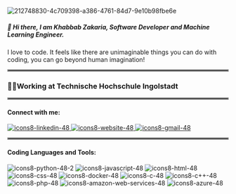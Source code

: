 ![212748830-4c709398-a386-4761-84d7-9e10b98fbe6e](https://github.com/KhabbabZakaria/KhabbabZakaria/assets/46716277/d749e355-208b-4c27-b61b-00af4a9c4677)
##### 👋 Hi there, I am Khabbab Zakaria, Software Developer and Machine Learning Engineer.
I love to code. It feels like there are unimaginable things you can do with coding, you can go beyond human imagination!
<hr style="border:2px solid gray">

### 🧑‍💻Working at Technische Hochschule Ingolstadt 

<hr style="border:2px solid gray">

#### Connect with me:
[![icons8-linkedin-48](https://github.com/KhabbabZakaria/KhabbabZakaria/assets/46716277/7cd1e20c-d7ce-4d26-9288-a3855eb3b8fa)
](https://www.linkedin.com/in/khabbabzakaria/)[![icons8-website-48](https://github.com/KhabbabZakaria/KhabbabZakaria/assets/46716277/c31afb45-9cc4-43c7-8c8b-3ecdfee0e1d3)
](http://zakawolf.pythonanywhere.com) [![icons8-gmail-48](https://github.com/KhabbabZakaria/KhabbabZakaria/assets/46716277/2e4ebbde-5bdf-4189-9d4e-ee5ca8bb0b83)](mailto:zakariak.engg@gmail.com)

<hr style="border:2px solid gray">

#### Coding Languages and Tools:
![icons8-python-48-2](https://github.com/KhabbabZakaria/KhabbabZakaria/assets/46716277/9b4d23f9-c7dc-47d2-8b54-66c93318caf2)
![icons8-javascript-48](https://github.com/KhabbabZakaria/KhabbabZakaria/assets/46716277/b3baec01-8137-42a4-a810-0bed3a16598d)
![icons8-html-48](https://github.com/KhabbabZakaria/KhabbabZakaria/assets/46716277/9536d2fc-abf3-44c3-973a-c6565ccbd9e6)
![icons8-css-48](https://github.com/KhabbabZakaria/KhabbabZakaria/assets/46716277/376fc2a3-0d76-42fb-af1e-950c1846d588)
![icons8-docker-48](https://github.com/KhabbabZakaria/KhabbabZakaria/assets/46716277/1118ab8b-00ff-4d9f-b727-ed64e5639258)
![icons8-c-48](https://github.com/KhabbabZakaria/KhabbabZakaria/assets/46716277/8aa36c8f-3de5-490c-aa02-a0593d6d4403)
![icons8-c++-48](https://github.com/KhabbabZakaria/KhabbabZakaria/assets/46716277/07dcdcea-2c94-4f8c-af7e-89a494408c4f)
![icons8-php-48](https://github.com/KhabbabZakaria/KhabbabZakaria/assets/46716277/f4cef8d5-5247-468e-8763-12407e91fcca)
![icons8-amazon-web-services-48](https://github.com/KhabbabZakaria/KhabbabZakaria/assets/46716277/a84c9de7-9023-4674-acbb-b8c2c487267e)
![icons8-azure-48](https://github.com/KhabbabZakaria/KhabbabZakaria/assets/46716277/b704a2f7-53c1-4944-97b0-e10dd778d9a7)




